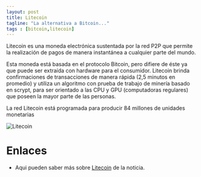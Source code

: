 ```yaml
---
layout: post
title: Litecoin
tagline: "La alternativa a Bitcoin..."
tags : [bitcoin,litecoin]
---
```


Litecoin es una moneda electrónica sustentada por la red P2P que permite la realización de pagos de manera instantánea a cualquier parte del mundo. 


Esta moneda está basada en el protocolo Bitcoin, pero difiere de éste ya que puede ser extraída con hardware para el consumidor. Litecoin brinda confirmaciones de transacciones de manera rápida (2,5 minutos en promedio) y utiliza un algoritmo con prueba de trabajo de minería basado en scrypt, para ser orientado a las CPU y GPU (computadoras regulares) que poseen la mayor parte de las personas. 

La red Litecoin está programada para producir 84 millones de unidades monetarias

![Litecoin][id]

# Enlaces

* Aqui pueden saber más sobre [Litecoin](https://litecoin.org/es) de la noticia.

[id]: https://litecoin.org/images/litecoin-logo-192.png "Litecoin"